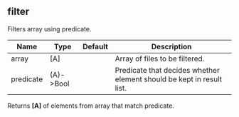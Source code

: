 ## filter

Filters array using predicate.


| Name      | Type      | Default | Description                                                           |
|-----------|-----------|---------|-----------------------------------------------------------------------|
| array     | [A]       |         | Array of files to be filtered.                                        |
| predicate | (A)->Bool |         | Predicate that decides whether element should be kept in result list. |

Returns __[A]__ of elements from array that match predicate.

